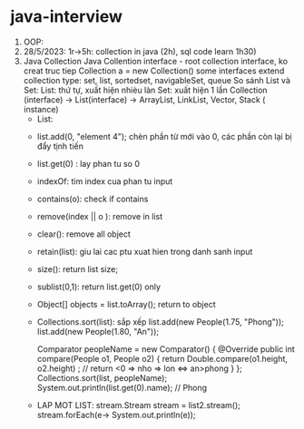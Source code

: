 # java-interview
1. OOP:
2. 28/5/2023: 1r->5h: collection in java (2h), sql code learn 1h30)
3. Java Collection
  Java Collention interface - root collection interface, ko creat truc tiep Collection a = new Collection()
  some interfaces extend collection type: set, list, sortedset, navigableSet, queue
  So sánh List và Set:
    List: thứ tự, xuất hiện nhièu làn
    Set: xuất hiện 1 lần
    Collection (interface) -> List(interface) -> ArrayList, LinkList, Vector, Stack ( instance)
      - List:
      + list.add(0, "element 4"); chèn phần từ mới vào 0, các phần còn lại bị đẩy tịnh tiến
      + list.get(0) : lay phan tu so 0
      + indexOf: tim index cua phan tu input
      + contains(o): check if contains 
      + remove(index || o ): remove in list
      + clear(): remove all object
      + retain(list): giu lai cac ptu xuat hien trong danh sanh input
      + size(): return list size;
      + sublist(0,1): return list.get(0) only
      + Object[] objects = list.toArray(); return to object
      + Collections.sort(list): sắp xếp  list.add(new People(1.75, "Phong"));
        list.add(new People(1.80, "An"));

        Comparator<People> peopleName =  new Comparator<People>() {
            @Override
            public int compare(People o1, People o2) {
                return Double.compare(o1.height, o2.height) ; // return <0 => nho => lon <=> an>phong
            }
        };
        Collections.sort(list, peopleName);
        System.out.println(list.get(0).name); // Phong
      + LAP MOT LIST: stream.Stream<String> stream = list2.stream();
        stream.forEach(e-> System.out.println(e));
      
      
      
